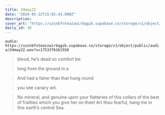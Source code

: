 ```yaml
---
title: 24may22
date: "2024-05-22T15:02:43.000Z"
description: 
cover_art: "https://uzsnbfnteazzwirbqgzb.supabase.co/storage/v1/object/public/cover-art/24may22.png?v=1753374964040"
daily_id: 16
---
```



`audio: https://uzsnbfnteazzwirbqgzb.supabase.co/storage/v1/object/public/audio/24may22.wav?v=1753376161550`


> blood, he’s dead so comfort be:

> long from the ground in a

> And had a fairer than that hung round

> you see canary wit.

> No mineral, and genuine upon your flatteries of this collars of the best of frailties which you give her on thee! Art thou fearful, hang me in this earth’s central Sea.